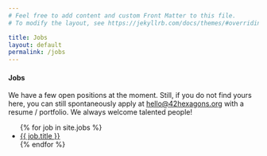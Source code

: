 ```yaml
---
# Feel free to add content and custom Front Matter to this file.
# To modify the layout, see https://jekyllrb.com/docs/themes/#overriding-theme-defaults

title: Jobs
layout: default
permalink: /jobs
---
```


<h4 class="display-4 text-center mb-5">Jobs</h4>

<p>We have a few open positions at the moment. Still, if you do not find yours
here, you can still spontaneously apply at
<a href="mailto:hello@42hexagons.org">hello@42hexagons.org</a> with a resume /
portfolio. We always welcome talented people!</p>

<ul class="list-group list-group-flush">
  {% for job in site.jobs %}
    <li class="list-group-item">
      <a href="{{ job.url }}" class="lead">{{ job.title }}</a>
    </li>
  {% endfor %}
</ul>